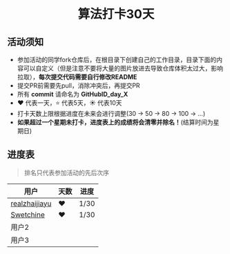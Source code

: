 <h1 align="center">
    算法打卡30天
</h1>


## 活动须知

- 参加活动的同学fork仓库后，在根目录下创建自己的工作目录，目录下面的内容可以自定义（但是注意不要将大量的图片放进去导致仓库体积太过大，影响拉取），**每次提交代码需要自行修改README**
- 提交PR前需要先pull，消除冲突后，再提交PR
- 所有 **commit** 请命名为 **GitHubID_day_X**
- :heart: 代表一天，:star: 代表5天，:sunny: 代表10天
- 打卡天数上限根据进度在未来会进行调整(30 -> 50 -> 80 -> 100 -> ...)
- **如果超过一个星期未打卡，进度表上的成绩将会清零并除名！**(结算时间为星期日)

## 进度表

> 排名只代表参加活动的先后次序

| 用户                                              | 天数    | 进度 |
| ------------------------------------------------- | ------- | ---- |
| [realzhaijiayu](https://github.com/realzhaijiayu) | :heart: | 1/30 |
| [Swetchine](https://github.com/Swetchine)         | :heart: | 1/30 |
| 用户2                                             |         |      |
| 用户3                                             |         |      |

